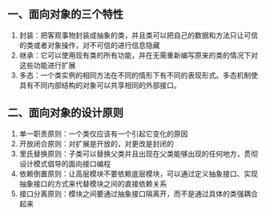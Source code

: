 ## 一、面向对象的三个特性
1. 封装：把客观事物封装成抽象的类，并且类可以把自己的数据和方法只让可信的类或者对象操作，对不可信的进行信息隐藏
2. 继承：它可以使用现有类的所有功能，并在无需重新编写原来的类的情况下对这些功能进行扩展
3. 多态：一个类实例的相同方法在不同的情形下有不同的表现形式。多态机制使具有不同内部结构的对象可以共享相同的外部接口。

## 二、面向对象的设计原则
1. 单一职责原则：一个类仅应该有一个引起它变化的原因
2. 开放闭合原则：对扩展是开放的，对更改是封闭的
3. 里氏替换原则：子类可以替换父类并且出现在父类能够出现的任何地方，贯彻设计模式倡导的面向接口编程
4. 依赖倒置原则：让高层模块不要依赖底层模块，可以通过定义抽象接口、实现抽象接口的方式来代替模块之间的直接依赖关系
5. 接口分离原则：模块之间要通过抽象接口隔离开，而不是通过具体的类强耦合起来
